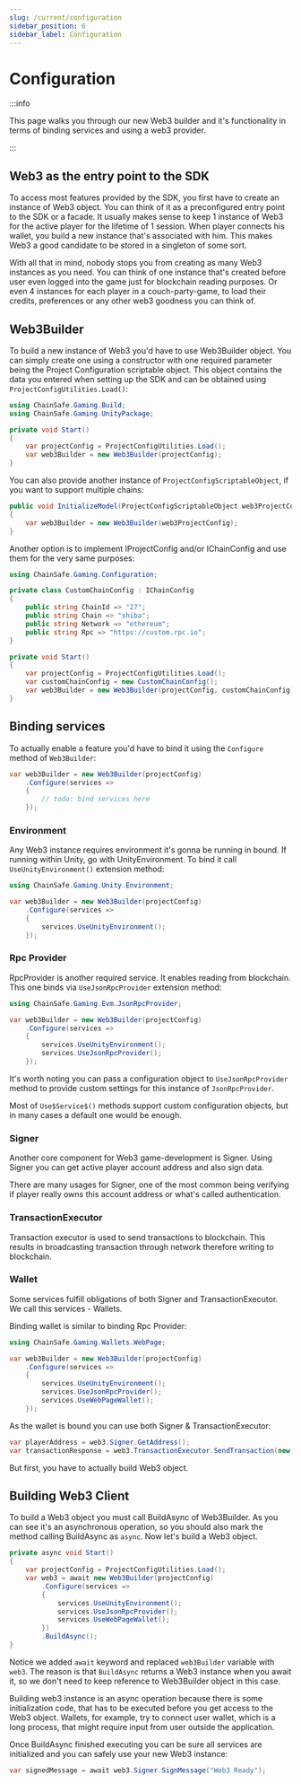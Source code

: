 ```yaml
---
slug: /current/configuration
sidebar_position: 6
sidebar_label: Configuration
---
```



# Configuration

:::info

This page walks you through our new Web3 builder and it's functionality in terms of binding services and using a web3 provider.

:::

## Web3 as the entry point to the SDK 

To access most features provided by the SDK, you first have to create an instance of Web3 object.
You can think of it as a preconfigured entry point to the SDK or a facade.
It usually makes sense to keep 1 instance of Web3 for the active player for the lifetime of 1 session.
When player connects his wallet, you build a new instance that's associated with him.
This makes Web3 a good candidate to be stored in a singleton of some sort.

With all that in mind, nobody stops you from creating as many Web3 instances as you need.
You can think of one instance that's created before user even logged into the game just for blockchain reading purposes.
Or even 4 instances for each player in a couch-party-game, to load their credits, preferences
or any other web3 goodness you can think of.

## Web3Builder

To build a new instance of Web3 you'd have to use Web3Builder object.
You can simply create one using a constructor with one required parameter being the
Project Configuration scriptable object. This object contains the data you entered when setting up
the SDK and can be obtained using `ProjectConfigUtilities.Load()`:

```csharp
using ChainSafe.Gaming.Build;
using ChainSafe.Gaming.UnityPackage;

private void Start()
{
    var projectConfig = ProjectConfigUtilities.Load();
    var web3Builder = new Web3Builder(projectConfig);
}
```

You can also provide another instance of `ProjectConfigScriptableObject`,
if you want to support multiple chains:

```csharp
public void InitializeModel(ProjectConfigScriptableObject web3ProjectConfig)
{
    var web3Builder = new Web3Builder(web3ProjectConfig);
}
```

Another option is to implement IProjectConfig and/or IChainConfig 
and use them for the very same purposes:

```csharp
using ChainSafe.Gaming.Configuration;

private class CustomChainConfig : IChainConfig
{
    public string ChainId => "27";
    public string Chain => "shiba";
    public string Network => "ethereum";
    public string Rpc => "https://custom.rpc.io";
}

private void Start()
{
    var projectConfig = ProjectConfigUtilities.Load();
    var customChainConfig = new CustomChainConfig();
    var web3Builder = new Web3Builder(projectConfig, customChainConfig);
}
```

## Binding services

To actually enable a feature you'd have to bind it using the `Configure` method of `Web3Builder`:

```csharp
var web3Builder = new Web3Builder(projectConfig)
    .Configure(services =>
    {
        // todo: bind services here
    });
```

### Environment

Any Web3 instance requires environment it's gonna be running in bound.
If running within Unity, go with UnityEnvironment.
To bind it call `UseUnityEnvironment()` extension method:

```csharp
using ChainSafe.Gaming.Unity.Environment;

var web3Builder = new Web3Builder(projectConfig)
    .Configure(services =>
    {
        services.UseUnityEnvironment();
    });
```

### Rpc Provider

RpcProvider is another required service. It enables reading from blockchain.
This one binds via `UseJsonRpcProvider` extension method:

```csharp
using ChainSafe.Gaming.Evm.JsonRpcProvider;

var web3Builder = new Web3Builder(projectConfig)
    .Configure(services =>
    {
        services.UseUnityEnvironment();
        services.UseJsonRpcProvider();
    });
```

It's worth noting you can pass a configuration object to `UseJsonRpcProvider` method to
provide custom settings for this instance of `JsonRpcProvider`.

Most of `Use$Service$()` methods support custom configuration objects, 
but in many cases a default one would be enough.

### Signer

Another core component for Web3 game-development is Signer. Using Signer you can
get active player account address and also sign data.

There are many usages for Signer, one of the most common being verifying if player really owns
this account address or what's called authentication.

### TransactionExecutor

Transaction executor is used to send transactions to blockchain.
This results in broadcasting transaction through network therefore writing to blockchain.

### Wallet

Some services fulfill obligations of both Signer and TransactionExecutor.
We call this services - Wallets.

Binding wallet is similar to binding Rpc Provider:

```csharp
using ChainSafe.Gaming.Wallets.WebPage;

var web3Builder = new Web3Builder(projectConfig)
    .Configure(services =>
    {
        services.UseUnityEnvironment();
        services.UseJsonRpcProvider();
        services.UseWebPageWallet();
    });
```

As the wallet is bound you can use both Signer & TransactionExecutor:

```csharp
var playerAddress = web3.Signer.GetAddress();
var transactionResponse = web3.TransactionExecutor.SendTransaction(new TransactionRequest());
```

But first, you have to actually build Web3 object.

## Building Web3 Client

To build a Web3 object you must call BuildAsync of Web3Builder. 
As you can see it's an asynchronous operation, 
so you should also mark the method calling BuildAsync as `async`. Now let's build a Web3 object.

```csharp
private async void Start()
{
    var projectConfig = ProjectConfigUtilities.Load();
    var web3 = await new Web3Builder(projectConfig)
        .Configure(services =>
        {
            services.UseUnityEnvironment();
            services.UseJsonRpcProvider();
            services.UseWebPageWallet();
        })
        .BuildAsync();
}
```

Notice we added `await` keyword and replaced `web3Builder` variable with `web3`.
The reason is that `BuildAsync` returns a Web3 instance when you await it, 
so we don't need to keep reference to Web3Builder object in this case.

Building web3 instance is an async operation because there is some initialization code,
that has to be executed before you get access to the Web3 object.
Wallets, for example, try to connect user wallet, which is a long process, that might require input
from user outside the application.

Once BuildAsync finished executing you can be sure all services are initialized 
and you can safely use your new Web3 instance:

```csharp
var signedMessage = await web3.Signer.SignMessage("Web3 Ready");
```